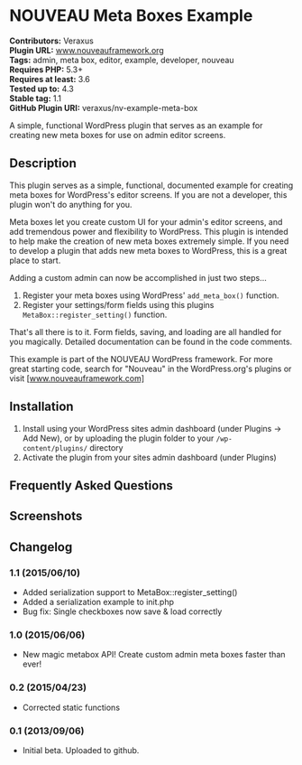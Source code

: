 # NOUVEAU Meta Boxes Example #
**Contributors:** Veraxus  
**Plugin URL:** www.nouveauframework.org  
**Tags:** admin, meta box, editor, example, developer, nouveau  
**Requires PHP:** 5.3+  
**Requires at least:** 3.6  
**Tested up to:** 4.3  
**Stable tag:** 1.1  
**GitHub Plugin URI:** veraxus/nv-example-meta-box  

A simple, functional WordPress plugin that serves as an example for creating new meta boxes for use on admin editor screens.

## Description ##

This plugin serves as a simple, functional, documented example for creating meta boxes for WordPress's editor screens. If you are not a developer, this plugin won't do anything for you.

Meta boxes let you create custom UI for your admin's editor screens, and add tremendous power and flexibility to WordPress. This plugin is intended to help make the creation of new meta boxes extremely simple. If you need to develop a plugin that adds new meta boxes to WordPress, this is a great place to start.

Adding a custom admin can now be accomplished in just two steps…

1. Register your meta boxes using WordPress' `add_meta_box()` function.
2. Register your settings/form fields using this plugins `MetaBox::register_setting()` function.

That's all there is to it. Form fields, saving, and loading are all handled for you magically. Detailed documentation can be found in the code comments.

This example is part of the NOUVEAU WordPress framework. For more great starting code, search for "Nouveau" in the WordPress.org's plugins or visit [www.nouveauframework.com]

## Installation ##

1. Install using your WordPress sites admin dashboard (under Plugins &rarr; Add New), or by uploading the plugin folder to your `/wp-content/plugins/` directory
2. Activate the plugin from your sites admin dashboard (under Plugins)

## Frequently Asked Questions ##



## Screenshots ##



## Changelog ##

### 1.1 (2015/06/10) ###
* Added serialization support to MetaBox::register_setting()
* Added a serialization example to init.php
* Bug fix: Single checkboxes now save & load correctly

### 1.0 (2015/06/06) ###
* New magic metabox API! Create custom admin meta boxes faster than ever!

### 0.2 (2015/04/23) ###
* Corrected static functions

### 0.1 (2013/09/06) ###
* Initial beta. Uploaded to github.
